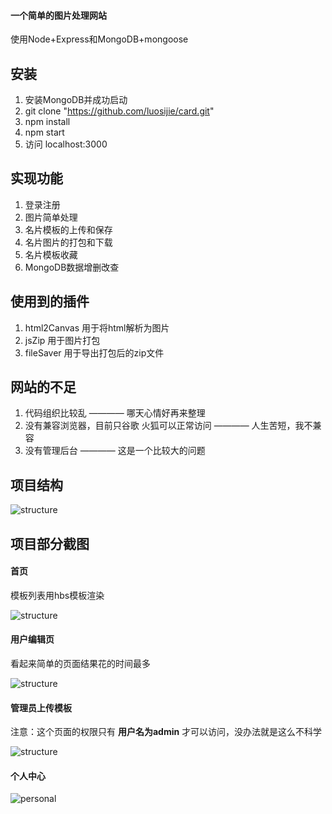 
#### 一个简单的图片处理网站
使用Node+Express和MongoDB+mongoose

## 安装
1. 安装MongoDB并成功启动
2. git clone "https://github.com/luosijie/card.git"
3. npm install
4. npm start
5. 访问 localhost:3000

## 实现功能
1. 登录注册
2. 图片简单处理
3. 名片模板的上传和保存
4. 名片图片的打包和下载
4. 名片模板收藏
5. MongoDB数据增删改查

## 使用到的插件
1. html2Canvas 用于将html解析为图片
2. jsZip 用于图片打包
3. fileSaver 用于导出打包后的zip文件

## 网站的不足
1. 代码组织比较乱 ———— 哪天心情好再来整理
2. 没有兼容浏览器，目前只谷歌 火狐可以正常访问 ———— 人生苦短，我不兼容
3. 没有管理后台 ———— 这是一个比较大的问题

## 项目结构

![structure](https://github.com/luosijie/Front-end-Blog/blob/master/img/structure.PNG?raw=true)

## 项目部分截图
#### 首页
模板列表用hbs模板渲染

![structure](https://github.com/luosijie/Front-end-Blog/blob/master/img/home.PNG?raw=true)

#### 用户编辑页
看起来简单的页面结果花的时间最多

![structure](https://github.com/luosijie/Front-end-Blog/blob/master/img/edit.PNG)

#### 管理员上传模板
注意：这个页面的权限只有 **用户名为admin** 才可以访问，没办法就是这么不科学

![structure](https://github.com/luosijie/Front-end-Blog/blob/master/img/upload.PNG?raw=true)

#### 个人中心

![personal](https://github.com/luosijie/Front-end-Blog/blob/master/img/personal.PNG?raw=true)




